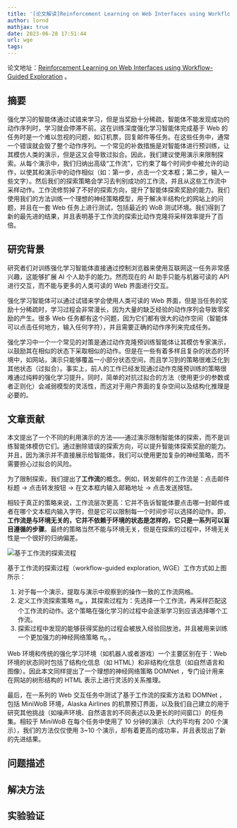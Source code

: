 ```yaml
---
title: '[论文解读]Reinforcement Learning on Web Interfaces using Workflow-Guided Exploration'
author: lornd
mathjax: true
date: 2023-06-28 17:51:44
url: wge
tags: 
---
```


论文地址：[Reinforcement Learning on Web Interfaces using Workflow-Guided Exploration](https://readpaper.com/paper/2963888186) 。

## 摘要

强化学习的智能体通过试错来学习，但是当奖励十分稀疏，智能体不能发现成功的动作序列时，学习就会停滞不前。这在训练深度强化学习智能体完成基于 Web 的任务时是一个难以忽视的问题，如订机票，回复邮件等任务。在这些任务中，通常一个错误就会毁了整个动作序列。一个常见的补救措施是对智能体进行预训练，让其模仿人类的演示，但是这又会导致过拟合。因此，我们建议使用演示来限制探索。从每个演示中，我们归纳出高级“工作流”，它约束了每个时间步中被允许的动作，以使其和演示中的动作相似（如：第一步，点击一个文本框；第二步，输入一些文字）。然后我们的探索策略会学习去判别成功的工作流，并且从这些工作流中采样动作。工作流修剪掉了不好的探索方向，提升了智能体探索奖励的能力。我们使用我们的方法训练一个理想的神经策略模型，用于解决半结构化的网站上的问题，并且在一套 Web 任务上进行测试，包括最近的 WoB 测试环境。我们得到了新的最先进的结果，并且表明基于工作流的探索比动作克隆将采样效率提升了百倍。

## 研究背景

研究者们对训练强化学习智能体直接通过控制浏览器来使用互联网这一任务非常感兴趣，这能够扩展 AI 个人助手的能力。然而现在的 AI 助手只能与机器可读的 API 进行交互，而不能与更多的人类可读的 Web 界面进行交互。

强化学习智能体可以通过试错来学会使用人类可读的 Web 界面，但是当任务的奖励十分稀疏时，学习过程会非常漫长，因为大量的缺乏经验的动作序列会导致零奖励的产生。很多 Web 任务都有这个问题，因为它们都有很大的动作空间（智能体可以点击任何地方，输入任何字符），并且需要正确的动作序列来完成任务。

强化学习中一个一个常见的对策是通过动作克隆预训练智能体让其模仿专家演示，以鼓励其在相似的状态下采取相似的动作。但是在一些有着多样且复杂的状态的环境中，如网站，演示只能够覆盖一小部分状态空间，而且学习到的策略很难泛化到其他状态（过拟合）。事实上，前人的工作已经发现通过动作克隆预训练的策略很难通过纯粹的强化学习提升。同时，简单的对抗过拟合的方法（使用更少的参数或者正则化）会减弱模型的灵活性，而这对于用户界面的复杂空间以及结构化推理是必要的。

## 文章贡献

本文提出了一个不同的利用演示的方法——通过演示限制智能体的探索，而不是训练智能体模仿它们。通过删除错误的探索方向，可以提升智能体探索奖励的能力。并且，因为演示并不直接展示给智能体，我们可以使用更加复杂的神经策略，而不需要担心过拟合的风险。

为了限制探索，我们提出了**工作流**的概念。例如，转发邮件的工作流是：点击邮件标题 $\to$ 点击转发按钮 $\to$ 在文本框内输入邮箱地址 $\to$ 点击发送按钮。

相较于真正的策略来说，工作流层次更高：它并不告诉智能体要点击哪一封邮件或者在哪个文本框内输入字符，但是它可以限制每一个时间步可以选择的动作。即，**工作流是与环境无关的，它并不依赖于环境的状态是怎样的，它只是一系列可以盲目遵循的步骤**。最终的策略当然不能与环境无关，但是在探索的过程中，环境无关性是一个很好的归纳偏差。

![基于工作流的探索流程](/images/wge/framework.png)

基于工作流的探索过程（workflow-guided exploration, WGE）工作方式如上图所示：

1. 对于每一个演示，提取与演示中观察到的操作一致的工作流网格。
2. 定义工作流探索策略 $\pi_w$ ，其探索过程为：先选择一个工作流，再采样匹配这个工作流的动作。这个策略在强化学习的过程中会逐渐学习到应该选择哪个工作流。
3. 探索过程中发现的能够获得奖励的过程会被放入经验回放池，并且被用来训练一个更加强力的神经网络策略 $\pi_n$ 。

Web 环境和传统的强化学习环境（如机器人或者游戏）一个主要区别在于：Web 环境的状态同时包括了结构化信息（如 HTML）和非结构化信息（如自然语言和图像）。因此本文同样提出了一个理想的神经网络策略 DOMNet ，专门设计用来在网站的树形结构的 HTML 表示上进行灵活的关系推理。

最后，在一系列的 Web 交互任务中测试了基于工作流的探索方法和 DOMNet ，包括 MiniWoB 环境，Alaska Airlines 的机票预订界面，以及我们自己建立的用于研究其他挑战（如噪声环境、自然语言的不同表述以及更长的时间窗口）的任务集。相较于 MiniWoB 在每个任务中使用了 10 分钟的演示（大约平均有 200 个演示），我们的方法仅仅使用 3~10 个演示，却有着更高的成功率，并且表现出了新的先进结果。

## 问题描述

## 解决方法

## 实验验证